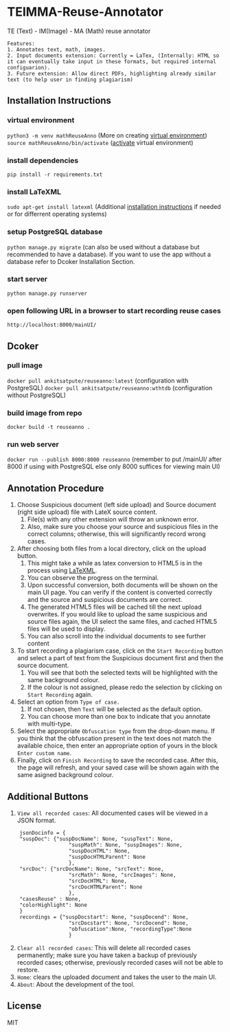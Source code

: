 # TEIMMA-Reuse-Annotator
TE (Text) - IM(Image) - MA (Math) reuse annotator

```
Features:
1. Annotates text, math, images.
2. Input documents extension: Currently = LaTex, (Internally: HTML so it can eventually take input in these formats, but required internal configuarion).
3. Future extension: Allow direct PDFs, highlighting already similar text (to help user in finding plagiarism)
```

## Installation Instructions

### virtual environment
`python3 -m venv mathReuseAnno` (More on creating [virtual environment](https://docs.python.org/3/library/venv.html))
`source mathReuseAnno/bin/activate` ([activate](https://docs.python.org/3/tutorial/venv.html#:~:text=Once%20you%E2%80%99ve%20created%20a%20virtual%20environment%2C%20you%20may%20activate%20it.) virtual environment)

### install dependencies
`pip install -r requirements.txt` 

### install LaTeXML
`sudo apt-get install latexml` (Additional [installation instructions](https://math.nist.gov/~BMiller/LaTeXML/get.html) if needed or for differrent operating systems)

### setup PostgreSQL database 
`python manage.py migrate` (can also be used without a database but recommended to have a database). If you want to use the app without a database refer to Dcoker Installation Section.

### start server
`python manage.py runserver`

### open following URL in a browser to start recording reuse cases
`http://localhost:8000/mainUI/`


## Dcoker

### pull image
`docker pull ankitsatpute/reuseanno:latest` (configuration with PostgreSQL)
`docker pull ankitsatpute/reuseanno:wthtdb` (configuration without PostgreSQL)

### build image from repo
`docker build -t reuseanno .`

### run web server
`docker run --publish 8000:8000 reuseanno` (remember to put /mainUI/ after 8000 if using with PostgreSQL else only 8000 suffices for viewing main UI)


## Annotation Procedure

1. Choose Suspicious document (left side upload) and Source document (right side upload) file with LateX source content. 
	1. File(s) with any other extension will throw an unknown error.
	2. Also, make sure you choose your source and suspicious files in the correct columns; otherwise, this will significantly record wrong cases.
2. After choosing both files from a local directory, click on the upload button.
	1. This might take a while as latex conversion to HTML5 is in the process using [LaTeXML](https://math.nist.gov/~BMiller/LaTeXML/).
	2. You can observe the progress on the terminal.
	3. Upon successful conversion, both documents will be shown on the main UI page. You can verify if the content is converted correctly and the source and suspicious documents are correct.
	4. The generated HTML5 files will be cached till the next upload overwrites. If you would like to upload the same suspicious and source files again, the UI select the same files, and cached HTML5 files will be used to display.
	4. You can also scroll into the individual documents to see further content
3. To start recording a plagiarism case, click on the `Start Recording` button and select a part of text from the Suspicious document first and then the source document.
	1. You will see that both the selected texts will be highlighted with the same background colour.
	2. If the colour is not assigned, please redo the selection by clicking on `Start Recording` again.
4. Select an option from `Type of case.`
	1. If not chosen, then `Text` will be selected as the default option.
	2. You can choose more than one box to indicate that you annotate with multi-type.
5. Select the appropriate `Obfuscation type` from the drop-down menu. If you think that the obfuscation present in the text does not match the available choice, then enter an appropriate option of yours in the block `Enter custom name`.
6. Finally, click on `Finish Recording` to save the recorded case. After this, the page will refresh, and your saved case will be shown again with the same asigned background colour.

## Additional Buttons

1. `View all recorded cases`: All documented cases will be viewed in a JSON format.
```
	jsonDocinfo = {
	"suspDoc": {"suspDocName": None, "suspText": None,
					"suspMath": None, "suspImages": None,
					"suspDocHTML": None,
					"suspDocHTMLParent": None
					},
	"srcDoc": {"srcDocName": None, "srcText": None,
					"srcMath": None, "srcImages": None,
					"srcDocHTML": None,
					"srcDocHTMLParent": None
					},
	"casesReuse" : None,
	"colorHighlight": None	
	}
	recordings = {"suspDocstart": None, "suspDocend": None,
					"srcDocstart": None, "srcDocend": None,
					"obfuscation":None, "recordingType":None
					}
```
2. `Clear all recorded cases`: This will delete all recorded cases permanently; make sure you have taken a backup of previously recorded cases; otherwise, previously recorded cases will not be able to restore.
3. `Home`: clears the uploaded document and takes the user to the main UI.
4. `About`: About the development of the tool.  

## License

MIT
